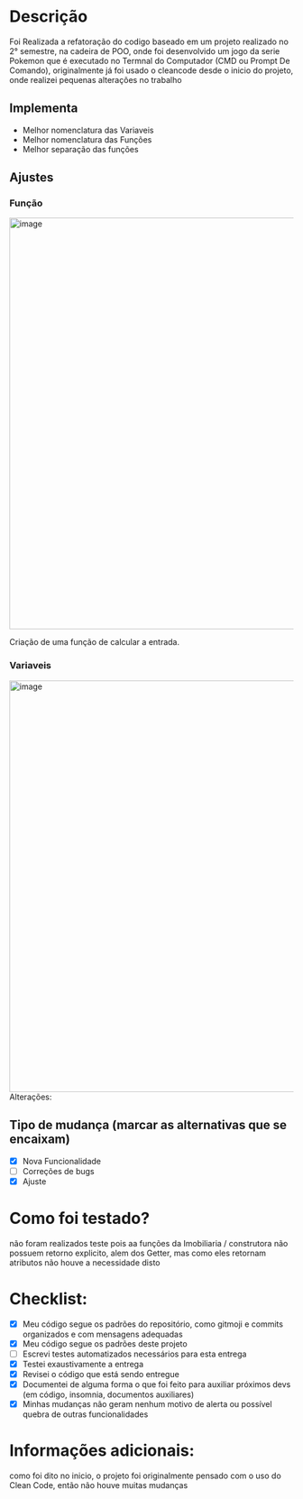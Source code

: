 # Descrição
Foi Realizada a refatoração do codigo baseado em um projeto realizado no 2° semestre, na cadeira de POO, onde foi desenvolvido um jogo da serie Pokemon que é executado no Termnal do Computador (CMD ou Prompt De Comando), originalmente já foi usado o cleancode desde o inicio do projeto, onde realizei pequenas alterações no trabalho

## Implementa

- Melhor nomenclatura das Variaveis 
- Melhor nomenclatura das Funções
- Melhor separação das funções 


## Ajustes

### Função
<img width="730" alt="image" src="../images/image">

Criação de uma função de calcular a entrada. 

### Variaveis
<img width="730" alt="image" src="../images/image1">
<br/>
Alterações:



## Tipo de mudança (marcar as alternativas que se encaixam)
- [x] Nova Funcionalidade
- [ ] Correções de bugs
- [x] Ajuste

# Como foi testado?
não foram realizados teste pois aa funções da Imobiliaria / construtora  não possuem retorno explicito, alem dos Getter, mas como eles retornam atributos não houve a necessidade disto

# Checklist:
- [x] Meu código segue os padrões do repositório, como gitmoji e commits organizados e com mensagens adequadas
- [x] Meu código segue os padrões deste projeto
- [ ] Escrevi testes automatizados necessários para esta entrega
- [x] Testei exaustivamente a entrega
- [x] Revisei o código que está sendo entregue
- [x] Documentei de alguma forma o que foi feito para auxiliar próximos devs (em código, insomnia, documentos auxiliares)
- [x] Minhas mudanças não geram nenhum motivo de alerta ou possível quebra de outras funcionalidades

# Informações adicionais:
como foi dito no inicio, o projeto foi originalmente pensado com o uso do Clean Code, então não houve muitas mudanças

